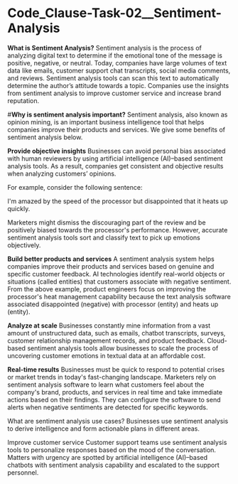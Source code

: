 # Code_Clause-Task-02__Sentiment-Analysis

**What is Sentiment Analysis?**
Sentiment analysis is the process of analyzing digital text to determine if the emotional tone of the message is positive, negative, or neutral. Today, companies have large volumes of text data like emails, customer support chat transcripts, social media comments, and reviews. Sentiment analysis tools can scan this text to automatically determine the author’s attitude towards a topic. Companies use the insights from sentiment analysis to improve customer service and increase brand reputation. 

#**Why is sentiment analysis important?**
Sentiment analysis, also known as opinion mining, is an important business intelligence tool that helps companies improve their products and services. We give some benefits of sentiment analysis below.

**Provide objective insights**
Businesses can avoid personal bias associated with human reviewers by using artificial intelligence (AI)–based sentiment analysis tools. As a result, companies get consistent and objective results when analyzing customers’ opinions.

For example, consider the following sentence: 

I'm amazed by the speed of the processor but disappointed that it heats up quickly. 

Marketers might dismiss the discouraging part of the review and be positively biased towards the processor's performance. However, accurate sentiment analysis tools sort and classify text to pick up emotions objectively.

**Build better products and services**
A sentiment analysis system helps companies improve their products and services based on genuine and specific customer feedback. AI technologies identify real-world objects or situations (called entities) that customers associate with negative sentiment. From the above example, product engineers focus on improving the processor's heat management capability because the text analysis software associated disappointed (negative) with processor (entity) and heats up (entity).

**Analyze at scale**
Businesses constantly mine information from a vast amount of unstructured data, such as emails, chatbot transcripts, surveys, customer relationship management records, and product feedback. Cloud-based sentiment analysis tools allow businesses to scale the process of uncovering customer emotions in textual data at an affordable cost. 

**Real-time results**
Businesses must be quick to respond to potential crises or market trends in today's fast-changing landscape. Marketers rely on sentiment analysis software to learn what customers feel about the company's brand, products, and services in real time and take immediate actions based on their findings. They can configure the software to send alerts when negative sentiments are detected for specific keywords.

What are sentiment analysis use cases?
Businesses use sentiment analysis to derive intelligence and form actionable plans in different areas.

Improve customer service
Customer support teams use sentiment analysis tools to personalize responses based on the mood of the conversation. Matters with urgency are spotted by artificial intelligence (AI)–based chatbots with sentiment analysis capability and escalated to the support personnel.
